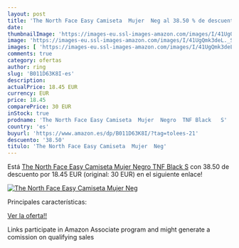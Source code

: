```yaml
---
layout: post
title: 'The North Face Easy Camiseta  Mujer  Neg al 38.50 % de descuento'
date: 
thumbnailImage: 'https://images-eu.ssl-images-amazon.com/images/I/41UgQmk3deL._SL200_.jpg'
image: 'https://images-eu.ssl-images-amazon.com/images/I/41UgQmk3deL._SL200_.jpg'
images: [ 'https://images-eu.ssl-images-amazon.com/images/I/41UgQmk3deL._SL200_.jpg' ]
comments: true
category: ofertas
author: ring
slug: 'B011D63K8I-es'
description:
actualPrice: 18.45 EUR
currency: EUR
price: 18.45
comparePrice: 30 EUR
inStock: true
prodname: 'The North Face Easy Camiseta  Mujer  Negro  TNF Black   S'
country: 'es'
buyurl: 'https://www.amazon.es/dp/B011D63K8I/?tag=tolees-21'
descuento: '38.50'
titulo: 'The North Face Easy Camiseta  Mujer  Neg'
---
```


Está [The North Face Easy Camiseta  Mujer  Negro  TNF Black   S](https://www.amazon.es/dp/B011D63K8I/?tag=tolees-21) con 38.50 de descuento por 18.45 EUR (original: 30 EUR) en el siguiente enlace!

[![The North Face Easy Camiseta  Mujer  Neg](https://images-eu.ssl-images-amazon.com/images/I/41UgQmk3deL._SL200_.jpg)](https://www.amazon.es/dp/B011D63K8I/?tag=tolees-21)

Principales características:


[Ver la oferta!!](https://www.amazon.es/dp/B011D63K8I/?tag=tolees-21)

Links participate in Amazon Associate program and might generate a comission on qualifying sales


